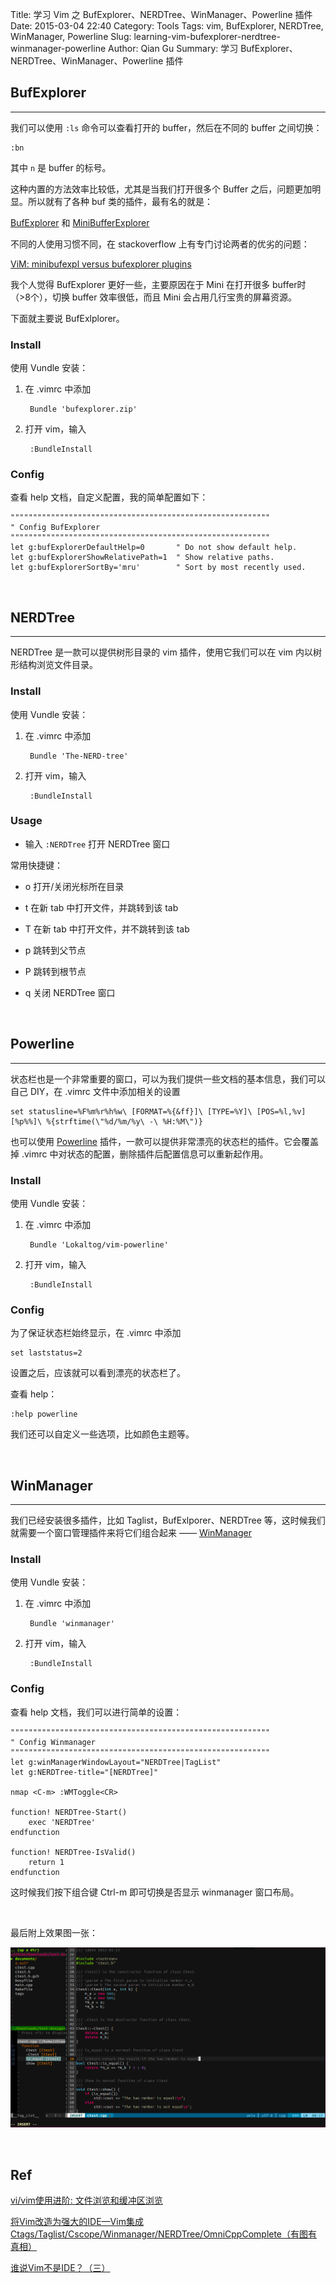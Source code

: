 Title: 学习 Vim 之 BufExplorer、NERDTree、WinManager、Powerline 插件
Date: 2015-03-04 22:40
Category: Tools
Tags: vim, BufExplorer, NERDTree, WinManager, Powerline
Slug: learning-vim-bufexplorer-nerdtree-winmanager-powerline
Author: Qian Gu
Summary: 学习 BufExplorer、NERDTree、WinManager、Powerline 插件

## BufExplorer
* * *

我们可以使用 `:ls` 命令可以查看打开的 buffer，然后在不同的 buffer 之间切换：

    :bn

其中 `n` 是 buffer 的标号。

这种内置的方法效率比较低，尤其是当我们打开很多个 Buffer 之后，问题更加明显。所以就有了各种 buf 类的插件，最有名的就是：

[BufExplorer][bufexplorer] 和 [MiniBufferExplorer][mini]

不同的人使用习惯不同，在 stackoverflow 上有专门讨论两者的优劣的问题：

[ViM: minibufexpl versus bufexplorer plugins][question1]

我个人觉得 BufExplorer 更好一些，主要原因在于 Mini 在打开很多 buffer时（>8个），切换 buffer 效率很低，而且 Mini 会占用几行宝贵的屏幕资源。

下面就主要说 BufExlplorer。

### Install

使用 Vundle 安装：

1. 在 .vimrc 中添加

        Bundle 'bufexplorer.zip'

2. 打开 vim，输入

        :BundleInstall

### Config

查看 help 文档，自定义配置，我的简单配置如下：


    """"""""""""""""""""""""""""""""""""""""""""""""""""""""""
    " Config BufExplorer
    """"""""""""""""""""""""""""""""""""""""""""""""""""""""""
    let g:bufExplorerDefaultHelp=0       " Do not show default help.
    let g:bufExplorerShowRelativePath=1  " Show relative paths.
    let g:bufExplorerSortBy='mru'        " Sort by most recently used.


[bufexplorer]: http://www.vim.org/scripts/script.php?script-id=42
[mini]: http://www.vim.org/scripts/script.php?script-id=159
[question1]: http://stackoverflow.com/questions/1649187/vim-minibufexpl-versus-bufexplorer-plugins

<br>

## NERDTree
* * *

NERDTree 是一款可以提供树形目录的 vim 插件，使用它我们可以在 vim 内以树形结构浏览文件目录。

### Install

使用 Vundle 安装：

1. 在 .vimrc 中添加

        Bundle 'The-NERD-tree'

2. 打开 vim，输入

        :BundleInstall

### Usage

+ 输入 `:NERDTree` 打开 NERDTree 窗口

常用快捷键：

+ o 打开/关闭光标所在目录

+ t 在新 tab 中打开文件，并跳转到该 tab

+ T 在新 tab 中打开文件，并不跳转到该 tab

+ p 跳转到父节点

+ P 跳转到根节点

+ q 关闭 NERDTree 窗口

<br>

## Powerline
* * *

状态栏也是一个非常重要的窗口，可以为我们提供一些文档的基本信息，我们可以自己 DIY，在 .vimrc 文件中添加相关的设置

    set statusline=%F%m%r%h%w\ [FORMAT=%{&ff}]\ [TYPE=%Y]\ [POS=%l,%v][%p%%]\ %{strftime(\"%d/%m/%y\ -\ %H:%M\")}

也可以使用 [Powerline][powerline] 插件，一款可以提供非常漂亮的状态栏的插件。它会覆盖掉 .vimrc 中对状态的配置，删除插件后配置信息可以重新起作用。

### Install

使用 Vundle 安装：

1. 在 .vimrc 中添加

        Bundle 'Lokaltog/vim-powerline'

2. 打开 vim，输入

        :BundleInstall

### Config

为了保证状态栏始终显示，在 .vimrc 中添加

    set laststatus=2

设置之后，应该就可以看到漂亮的状态栏了。

查看 help：

    :help powerline

我们还可以自定义一些选项，比如颜色主题等。

[powerline]: https://github.com/Lokaltog/vim-powerline

<br>

## WinManager
* * *

我们已经安装很多插件，比如 Taglist，BufExlporer、NERDTree 等，这时候我们就需要一个窗口管理插件来将它们组合起来 —— [WinManager][winmanager] 

### Install

使用 Vundle 安装：

1. 在 .vimrc 中添加

        Bundle 'winmanager'

2. 打开 vim，输入

        :BundleInstall

### Config

查看 help 文档，我们可以进行简单的设置：

    """"""""""""""""""""""""""""""""""""""""""""""""""""""""""
    " Config Winmanager
    """"""""""""""""""""""""""""""""""""""""""""""""""""""""""
    let g:winManagerWindowLayout="NERDTree|TagList"
    let g:NERDTree-title="[NERDTree]"  
    
    nmap <C-m> :WMToggle<CR> 
    
    function! NERDTree-Start()  
        exec 'NERDTree'  
    endfunction  
          
    function! NERDTree-IsValid()  
        return 1  
    endfunction 

这时候我们按下组合键 Ctrl-m 即可切换是否显示 winmanager 窗口布局。

[winmanager]: http://www.vim.org/scripts/script.php?script-id=95

<br>

最后附上效果图一张：

![image](/images/learning-vim-bufexplorer-nerdtree-winmanager-powerline/screenshot.png)

<br>

## Ref

[vi/vim使用进阶: 文件浏览和缓冲区浏览](http://easwy.com/blog/archives/advanced-vim-skills-netrw-bufexplorer-winmanager-plugin/)

[ 将Vim改造为强大的IDE—Vim集成Ctags/Taglist/Cscope/Winmanager/NERDTree/OmniCppComplete（有图有真相）](http://blog.csdn.net/bokee/article/details/6633193)

[谁说Vim不是IDE？（三）](http://www.cnblogs.com/chijianqiang/archive/2012/11/06/vim-3.html)
